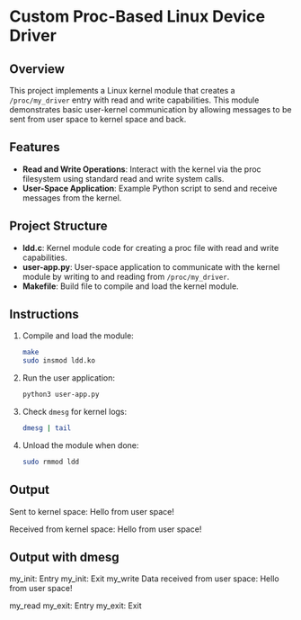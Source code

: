 # Custom Proc-Based Linux Device Driver

## Overview
This project implements a Linux kernel module that creates a `/proc/my_driver` entry with read and write capabilities. This module demonstrates basic user-kernel communication by allowing messages to be sent from user space to kernel space and back.


## Features
- **Read and Write Operations**: Interact with the kernel via the proc filesystem using standard read and write system calls.
- **User-Space Application**: Example Python script to send and receive messages from the kernel.


## Project Structure
- **ldd.c**: Kernel module code for creating a proc file with read and write capabilities.
- **user-app.py**: User-space application to communicate with the kernel module by writing to and reading from `/proc/my_driver`.
- **Makefile**: Build file to compile and load the kernel module.


## Instructions
1. Compile and load the module:
    ```bash
    make
    sudo insmod ldd.ko
    ```
2. Run the user application:
    ```bash
    python3 user-app.py
    ```
3. Check `dmesg` for kernel logs:
    ```bash
    dmesg | tail
    ```
4. Unload the module when done:
    ```bash
    sudo rmmod ldd
    ```


## Output
Sent to kernel space: Hello from user space!

Received from kernel space: Hello from user space!


## Output with dmesg
my_init: Entry
my_init: Exit
my_write
Data received from user space: Hello from user space!

my_read
my_exit: Entry
my_exit: Exit 
